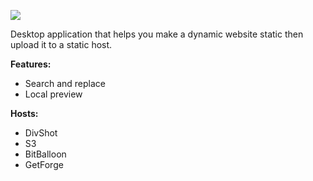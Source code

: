 ![](https://i.cloudup.com/lcFLUM_Mob.png)

Desktop application that helps you make a dynamic website static then upload it to a static host. 

**Features:**
* Search and replace
* Local preview

**Hosts:**
* DivShot
* S3
* BitBalloon
* GetForge

